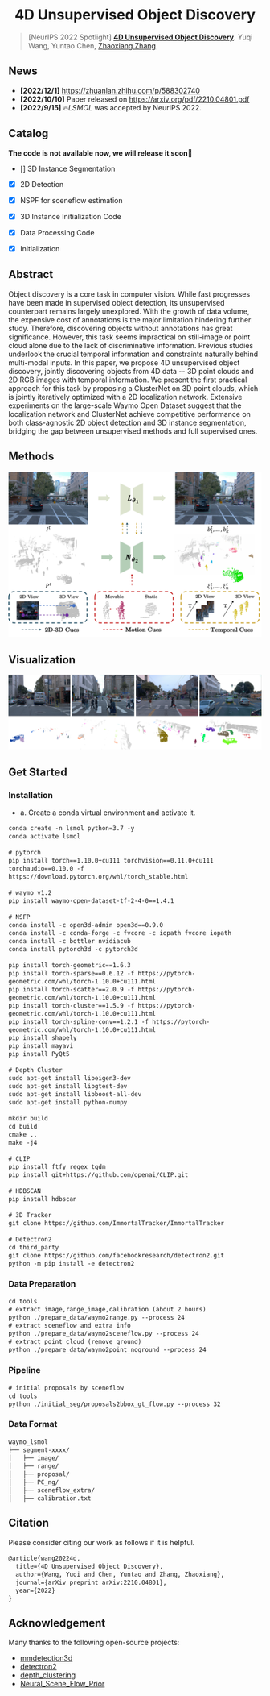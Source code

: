 # <center>4D Unsupervised Object Discovery<center>
> [NeurIPS 2022 Spotlight] [**4D Unsupervised Object Discovery**](https://arxiv.org/pdf/2210.04801.pdf).
> Yuqi Wang, Yuntao Chen, [Zhaoxiang Zhang](https://zhaoxiangzhang.net)


## News
- **[2022/12/1]** https://zhuanlan.zhihu.com/p/588302740
- **[2022/10/10]** Paper released on <https://arxiv.org/pdf/2210.04801.pdf>
- **[2022/9/15]** 🔥*LSMOL* was accepted by NeurIPS 2022.


## Catalog
**The code is not available now, we will release it soon🚀**
- [] 3D Instance Segmentation
- [x] 2D Detection
- [x] NSPF for sceneflow estimation
- [x] 3D Instance Initialization Code
- [x] Data Processing Code 
- [x] Initialization


## Abstract
Object discovery is a core task in computer vision. While fast progresses have been made in supervised object detection, its unsupervised counterpart remains largely unexplored. With the growth of data volume, the expensive cost of annotations is the major limitation hindering further study.  Therefore, discovering objects without annotations has great significance. However, this task seems impractical on still-image or point cloud alone due to the lack of discriminative information. Previous studies underlook the crucial temporal information and constraints naturally behind multi-modal inputs. In this paper, we propose 4D unsupervised object discovery, jointly discovering objects from 4D data -- 3D point clouds and 2D RGB images with temporal information. We present the first practical approach for this task by proposing a ClusterNet on 3D point clouds, which is jointly iteratively optimized with a 2D localization network. Extensive experiments on the large-scale Waymo Open Dataset suggest that the localization network and ClusterNet achieve competitive performance on both class-agnostic 2D object detection and 3D instance segmentation, bridging the gap between unsupervised methods and full supervised ones.


## Methods
![method](figs/pipeline.png "model arch")


## Visualization
![vis](figs/prediction.png "prediction")


## Get Started


### Installation
- a. Create a conda virtual environment and activate it.
```
conda create -n lsmol python=3.7 -y
conda activate lsmol

# pytorch
pip install torch==1.10.0+cu111 torchvision==0.11.0+cu111 torchaudio==0.10.0 -f https://download.pytorch.org/whl/torch_stable.html

# waymo v1.2 
pip install waymo-open-dataset-tf-2-4-0==1.4.1 

# NSFP
conda install -c open3d-admin open3d==0.9.0
conda install -c conda-forge -c fvcore -c iopath fvcore iopath
conda install -c bottler nvidiacub
conda install pytorch3d -c pytorch3d

pip install torch-geometric==1.6.3
pip install torch-sparse==0.6.12 -f https://pytorch-geometric.com/whl/torch-1.10.0+cu111.html
pip install torch-scatter==2.0.9 -f https://pytorch-geometric.com/whl/torch-1.10.0+cu111.html
pip install torch-cluster==1.5.9 -f https://pytorch-geometric.com/whl/torch-1.10.0+cu111.html
pip install torch-spline-conv==1.2.1 -f https://pytorch-geometric.com/whl/torch-1.10.0+cu111.html
pip install shapely
pip install mayavi
pip install PyQt5

# Depth Cluster
sudo apt-get install libeigen3-dev
sudo apt-get install libgtest-dev
sudo apt-get install libboost-all-dev
sudo apt-get install python-numpy

mkdir build
cd build
cmake ..
make -j4

# CLIP
pip install ftfy regex tqdm
pip install git+https://github.com/openai/CLIP.git

# HDBSCAN 
pip install hdbscan

# 3D Tracker
git clone https://github.com/ImmortalTracker/ImmortalTracker 

# Detectron2
cd third_party
git clone https://github.com/facebookresearch/detectron2.git
python -m pip install -e detectron2
```


### Data Preparation
```
cd tools
# extract image,range_image,calibration (about 2 hours)
python ./prepare_data/waymo2range.py --process 24
# extract sceneflow and extra info
python ./prepare_data/waymo2sceneflow.py --process 24
# extract point cloud (remove ground)
python ./prepare_data/waymo2point_noground --process 24
```
### Pipeline
```
# initial proposals by sceneflow
cd tools
python ./initial_seg/proposals2bbox_gt_flow.py --process 32
```
### Data Format
```
waymo_lsmol
├── segment-xxxx/
│   ├── image/
│   ├── range/
│   ├── proposal/
│   ├── PC_ng/
│   ├── sceneflow_extra/
│   ├── calibration.txt 
```

## Citation
Please consider citing our work as follows if it is helpful.
```
@article{wang20224d,
  title={4D Unsupervised Object Discovery},
  author={Wang, Yuqi and Chen, Yuntao and Zhang, Zhaoxiang},
  journal={arXiv preprint arXiv:2210.04801},
  year={2022}
}
```

## Acknowledgement 
Many thanks to the following open-source projects:
* [mmdetection3d](https://github.com/open-mmlab/mmdetection3d)
* [detectron2](https://github.com/facebookresearch/detectron2)  
* [depth_clustering](https://github.com/PRBonn/depth_clustering)
* [Neural_Scene_Flow_Prior](https://github.com/Lilac-Lee/Neural_Scene_Flow_Prior)
